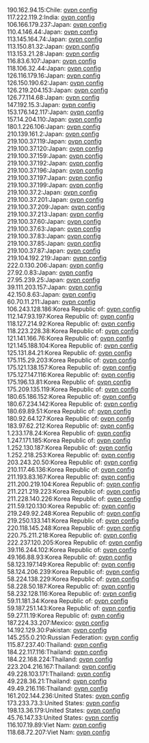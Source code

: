 190.162.94.15:Chile: [ovpn config](vpn/190_162_94_15.ovpn)  
117.222.119.2:India: [ovpn config](vpn/117_222_119_2.ovpn)  
106.166.179.237:Japan: [ovpn config](vpn/106_166_179_237.ovpn)  
110.4.146.44:Japan: [ovpn config](vpn/110_4_146_44.ovpn)  
113.145.164.74:Japan: [ovpn config](vpn/113_145_164_74.ovpn)  
113.150.81.32:Japan: [ovpn config](vpn/113_150_81_32.ovpn)  
113.153.21.28:Japan: [ovpn config](vpn/113_153_21_28.ovpn)  
116.83.6.107:Japan: [ovpn config](vpn/116_83_6_107.ovpn)  
118.106.32.44:Japan: [ovpn config](vpn/118_106_32_44.ovpn)  
126.116.179.16:Japan: [ovpn config](vpn/126_116_179_16.ovpn)  
126.150.190.62:Japan: [ovpn config](vpn/126_150_190_62.ovpn)  
126.219.204.153:Japan: [ovpn config](vpn/126_219_204_153.ovpn)  
126.77.114.68:Japan: [ovpn config](vpn/126_77_114_68.ovpn)  
147.192.15.3:Japan: [ovpn config](vpn/147_192_15_3.ovpn)  
153.176.142.117:Japan: [ovpn config](vpn/153_176_142_117.ovpn)  
157.14.204.110:Japan: [ovpn config](vpn/157_14_204_110.ovpn)  
180.1.226.106:Japan: [ovpn config](vpn/180_1_226_106.ovpn)  
210.139.161.2:Japan: [ovpn config](vpn/210_139_161_2.ovpn)  
219.100.37.119:Japan: [ovpn config](vpn/219_100_37_119.ovpn)  
219.100.37.120:Japan: [ovpn config](vpn/219_100_37_120.ovpn)  
219.100.37.159:Japan: [ovpn config](vpn/219_100_37_159.ovpn)  
219.100.37.192:Japan: [ovpn config](vpn/219_100_37_192.ovpn)  
219.100.37.196:Japan: [ovpn config](vpn/219_100_37_196.ovpn)  
219.100.37.197:Japan: [ovpn config](vpn/219_100_37_197.ovpn)  
219.100.37.199:Japan: [ovpn config](vpn/219_100_37_199.ovpn)  
219.100.37.2:Japan: [ovpn config](vpn/219_100_37_2.ovpn)  
219.100.37.201:Japan: [ovpn config](vpn/219_100_37_201.ovpn)  
219.100.37.209:Japan: [ovpn config](vpn/219_100_37_209.ovpn)  
219.100.37.213:Japan: [ovpn config](vpn/219_100_37_213.ovpn)  
219.100.37.60:Japan: [ovpn config](vpn/219_100_37_60.ovpn)  
219.100.37.63:Japan: [ovpn config](vpn/219_100_37_63.ovpn)  
219.100.37.83:Japan: [ovpn config](vpn/219_100_37_83.ovpn)  
219.100.37.85:Japan: [ovpn config](vpn/219_100_37_85.ovpn)  
219.100.37.87:Japan: [ovpn config](vpn/219_100_37_87.ovpn)  
219.104.192.219:Japan: [ovpn config](vpn/219_104_192_219.ovpn)  
222.0.130.206:Japan: [ovpn config](vpn/222_0_130_206.ovpn)  
27.92.0.83:Japan: [ovpn config](vpn/27_92_0_83.ovpn)  
27.95.239.25:Japan: [ovpn config](vpn/27_95_239_25.ovpn)  
39.111.203.157:Japan: [ovpn config](vpn/39_111_203_157.ovpn)  
42.150.8.63:Japan: [ovpn config](vpn/42_150_8_63.ovpn)  
60.70.11.211:Japan: [ovpn config](vpn/60_70_11_211.ovpn)  
106.243.128.186:Korea Republic of: [ovpn config](vpn/106_243_128_186.ovpn)  
112.147.93.197:Korea Republic of: [ovpn config](vpn/112_147_93_197.ovpn)  
118.127.214.92:Korea Republic of: [ovpn config](vpn/118_127_214_92.ovpn)  
118.223.228.38:Korea Republic of: [ovpn config](vpn/118_223_228_38.ovpn)  
121.141.166.76:Korea Republic of: [ovpn config](vpn/121_141_166_76.ovpn)  
121.145.188.104:Korea Republic of: [ovpn config](vpn/121_145_188_104.ovpn)  
125.131.84.21:Korea Republic of: [ovpn config](vpn/125_131_84_21.ovpn)  
175.115.29.203:Korea Republic of: [ovpn config](vpn/175_115_29_203.ovpn)  
175.121.138.157:Korea Republic of: [ovpn config](vpn/175_121_138_157.ovpn)  
175.127.147.116:Korea Republic of: [ovpn config](vpn/175_127_147_116.ovpn)  
175.196.13.81:Korea Republic of: [ovpn config](vpn/175_196_13_81.ovpn)  
175.209.135.119:Korea Republic of: [ovpn config](vpn/175_209_135_119.ovpn)  
180.65.186.152:Korea Republic of: [ovpn config](vpn/180_65_186_152.ovpn)  
180.67.234.142:Korea Republic of: [ovpn config](vpn/180_67_234_142.ovpn)  
180.69.89.51:Korea Republic of: [ovpn config](vpn/180_69_89_51.ovpn)  
180.92.64.127:Korea Republic of: [ovpn config](vpn/180_92_64_127.ovpn)  
183.97.62.212:Korea Republic of: [ovpn config](vpn/183_97_62_212.ovpn)  
1.233.178.24:Korea Republic of: [ovpn config](vpn/1_233_178_24.ovpn)  
1.247.171.185:Korea Republic of: [ovpn config](vpn/1_247_171_185.ovpn)  
1.252.130.187:Korea Republic of: [ovpn config](vpn/1_252_130_187.ovpn)  
1.252.218.253:Korea Republic of: [ovpn config](vpn/1_252_218_253.ovpn)  
203.243.20.50:Korea Republic of: [ovpn config](vpn/203_243_20_50.ovpn)  
210.117.46.136:Korea Republic of: [ovpn config](vpn/210_117_46_136.ovpn)  
211.193.83.167:Korea Republic of: [ovpn config](vpn/211_193_83_167.ovpn)  
211.200.219.104:Korea Republic of: [ovpn config](vpn/211_200_219_104.ovpn)  
211.221.219.223:Korea Republic of: [ovpn config](vpn/211_221_219_223.ovpn)  
211.228.140.226:Korea Republic of: [ovpn config](vpn/211_228_140_226.ovpn)  
211.59.120.130:Korea Republic of: [ovpn config](vpn/211_59_120_130.ovpn)  
219.249.92.248:Korea Republic of: [ovpn config](vpn/219_249_92_248.ovpn)  
219.250.133.141:Korea Republic of: [ovpn config](vpn/219_250_133_141.ovpn)  
220.118.145.248:Korea Republic of: [ovpn config](vpn/220_118_145_248.ovpn)  
220.75.211.218:Korea Republic of: [ovpn config](vpn/220_75_211_218.ovpn)  
222.237.120.205:Korea Republic of: [ovpn config](vpn/222_237_120_205.ovpn)  
39.116.244.102:Korea Republic of: [ovpn config](vpn/39_116_244_102.ovpn)  
49.166.88.93:Korea Republic of: [ovpn config](vpn/49_166_88_93.ovpn)  
58.123.197.149:Korea Republic of: [ovpn config](vpn/58_123_197_149.ovpn)  
58.124.206.239:Korea Republic of: [ovpn config](vpn/58_124_206_239.ovpn)  
58.224.138.229:Korea Republic of: [ovpn config](vpn/58_224_138_229.ovpn)  
58.228.50.187:Korea Republic of: [ovpn config](vpn/58_228_50_187.ovpn)  
58.232.128.116:Korea Republic of: [ovpn config](vpn/58_232_128_116.ovpn)  
59.11.181.34:Korea Republic of: [ovpn config](vpn/59_11_181_34.ovpn)  
59.187.251.143:Korea Republic of: [ovpn config](vpn/59_187_251_143.ovpn)  
59.27.11.19:Korea Republic of: [ovpn config](vpn/59_27_11_19.ovpn)  
187.224.33.207:Mexico: [ovpn config](vpn/187_224_33_207.ovpn)  
14.192.129.30:Pakistan: [ovpn config](vpn/14_192_129_30.ovpn)  
145.255.0.210:Russian Federation: [ovpn config](vpn/145_255_0_210.ovpn)  
115.87.237.40:Thailand: [ovpn config](vpn/115_87_237_40.ovpn)  
184.22.117.116:Thailand: [ovpn config](vpn/184_22_117_116.ovpn)  
184.22.168.224:Thailand: [ovpn config](vpn/184_22_168_224.ovpn)  
223.204.216.167:Thailand: [ovpn config](vpn/223_204_216_167.ovpn)  
49.228.103.171:Thailand: [ovpn config](vpn/49_228_103_171.ovpn)  
49.228.36.21:Thailand: [ovpn config](vpn/49_228_36_21.ovpn)  
49.49.216.116:Thailand: [ovpn config](vpn/49_49_216_116.ovpn)  
161.202.144.236:United States: [ovpn config](vpn/161_202_144_236.ovpn)  
173.233.73.3:United States: [ovpn config](vpn/173_233_73_3.ovpn)  
198.13.36.179:United States: [ovpn config](vpn/198_13_36_179.ovpn)  
45.76.147.33:United States: [ovpn config](vpn/45_76_147_33.ovpn)  
116.107.19.89:Viet Nam: [ovpn config](vpn/116_107_19_89.ovpn)  
118.68.72.207:Viet Nam: [ovpn config](vpn/118_68_72_207.ovpn)  

